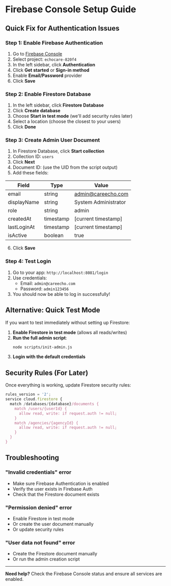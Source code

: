 # Firebase Console Setup Guide

## Quick Fix for Authentication Issues

### Step 1: Enable Firebase Authentication

1. Go to [Firebase Console](https://console.firebase.google.com/)
2. Select project: `echocare-820f4`
3. In the left sidebar, click **Authentication**
4. Click **Get started** or **Sign-in method**
5. Enable **Email/Password** provider
6. Click **Save**

### Step 2: Enable Firestore Database

1. In the left sidebar, click **Firestore Database**
2. Click **Create database**
3. Choose **Start in test mode** (we'll add security rules later)
4. Select a location (choose the closest to your users)
5. Click **Done**

### Step 3: Create Admin User Document

1. In Firestore Database, click **Start collection**
2. Collection ID: `users`
3. Click **Next**
4. Document ID: (use the UID from the script output)
5. Add these fields:

| Field | Type | Value |
|-------|------|-------|
| email | string | admin@careecho.com |
| displayName | string | System Administrator |
| role | string | admin |
| createdAt | timestamp | [current timestamp] |
| lastLoginAt | timestamp | [current timestamp] |
| isActive | boolean | true |

6. Click **Save**

### Step 4: Test Login

1. Go to your app: `http://localhost:8081/login`
2. Use credentials:
   - Email: `admin@careecho.com`
   - Password: `admin123456`
3. You should now be able to log in successfully!

## Alternative: Quick Test Mode

If you want to test immediately without setting up Firestore:

1. **Enable Firestore in test mode** (allows all reads/writes)
2. **Run the full admin script**:
   ```bash
   node scripts/init-admin.js
   ```
3. **Login with the default credentials**

## Security Rules (For Later)

Once everything is working, update Firestore security rules:

```javascript
rules_version = '2';
service cloud.firestore {
  match /databases/{database}/documents {
    match /users/{userId} {
      allow read, write: if request.auth != null;
    }
    match /agencies/{agencyId} {
      allow read, write: if request.auth != null;
    }
  }
}
```

## Troubleshooting

### "Invalid credentials" error
- Make sure Firebase Authentication is enabled
- Verify the user exists in Firebase Auth
- Check that the Firestore document exists

### "Permission denied" error
- Enable Firestore in test mode
- Or create the user document manually
- Or update security rules

### "User data not found" error
- Create the Firestore document manually
- Or run the admin creation script

---

**Need help?** Check the Firebase Console status and ensure all services are enabled.
